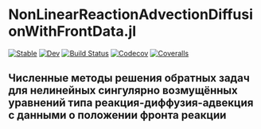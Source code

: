 # NonLinearReactionAdvectionDiffusionWithFrontData.jl

[![Stable](https://img.shields.io/badge/docs-stable-blue.svg)](https://aborzunov.github.io/NonLinearReactionAdvectionDiffusionWithFrontData.jl/stable)
[![Dev](https://img.shields.io/badge/docs-dev-blue.svg)](https://aborzunov.github.io/NonLinearReactionAdvectionDiffusionWithFrontData.jl/dev)
[![Build Status](https://travis-ci.com/aborzunov/NonLinearReactionAdvectionDiffusionWithFrontData.jl.svg?branch=master)](https://travis-ci.com/aborzunov/NonLinearReactionAdvectionDiffusionWithFrontData.jl)
[![Codecov](https://codecov.io/gh/aborzunov/NonLinearReactionAdvectionDiffusionWithFrontData.jl/branch/master/graph/badge.svg)](https://codecov.io/gh/aborzunov/NonLinearReactionAdvectionDiffusionWithFrontData.jl)
[![Coveralls](https://coveralls.io/repos/github/aborzunov/NonLinearReactionAdvectionDiffusionWithFrontData.jl/badge.svg?branch=master)](https://coveralls.io/github/aborzunov/NonLinearReactionAdvectionDiffusionWithFrontData.jl?branch=master)

## Численные методы решения обратных задач для нелинейных сингулярно возмущённых уравнений типа реакция-диффузия-адвекция с данными о положении фронта реакции
